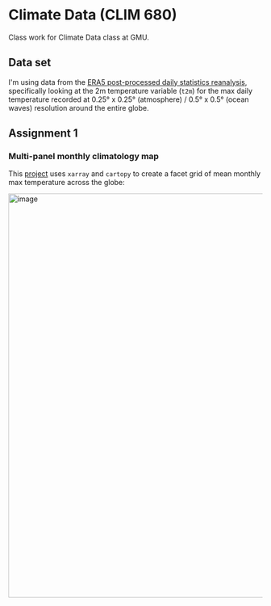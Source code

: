 # Climate Data (CLIM 680)
Class work for Climate Data class at GMU. 

## Data set
I'm using data from the [ERA5 post-processed daily statistics reanalysis](https://cds.climate.copernicus.eu/datasets/derived-era5-single-levels-daily-statistics?tab=overview), specifically looking at the 2m temperature variable (`t2m`) for the max daily temperature recorded at 0.25° x 0.25° (atmosphere) / 0.5° x 0.5° (ocean waves) resolution around the entire globe. 

## Assignment 1
### Multi-panel monthly climatology map

This [project](https://github.com/anlawyer/clim680/blob/main/multipanel-climatology.ipynb) uses `xarray` and `cartopy` to create a facet grid of mean monthly max temperature across the globe: 

<img width="800" alt="image" src="https://github.com/user-attachments/assets/3ea5b104-3482-4a38-93ce-da9c5601135e" />
